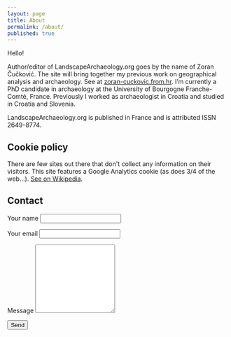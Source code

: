 ```yaml
---
layout: page
title: About
permalink: /about/
published: true
---
```

Hello!

Author/editor of LandscapeArchaeology.org goes by the name of Zoran Čučković. The site will bring together my previous work on geographical analysis and archaeology. See at [zoran-cuckovic.from.hr](http://zoran-cuckovic.from.hr). I’m currently a PhD candidate in archaeology at the University of Bourgogne Franche-Comté, France. Previously I worked as archaeologist in Croatia and studied in Croatia and Slovenia.

LandscapeArchaeology.org is published in France and is attributed ISSN 2649-8774.

## Cookie policy

There are few sites out there that don't collect any information on their visitors. This site features a Google Analytics cookie (as does 3/4 of the web...). [See on Wikipedia](https://en.wikipedia.org/wiki/Google_Analytics).  

## Contact

<form id="contact-form"  action="https://formspree.io/cuckovic.zoran@gmail.com" method="POST">
	 Your name <input type="text" name="name">
	<p>
	Your email <input type="email" name="_replyto">
	<p>
	Message	<textarea rows="10" name="body"></textarea>
	<p>
    <input type="submit" value="Send">
	
<!-- 
<form id="contactform" action="https://formspree.io/cuckovic.zoran@gmail.com" method="POST">
	<input type="text" name="name" placeholder="Your name ">
	<input type="email" name="_replyto" placeholder="Your email ">
	<input type="text" name="_gotcha" style="display:none" />
	<p>
	<textarea rows="2" name="message" placeholder="Your message"></textarea>
    <input type="submit" value="Send">
	<input type="hidden" name="_next" value="//mywebsite.com/thanks.html" />
</form>
https://webdesign.tutsplus.com/tutorials/quick-tip-add-a-formspree-form-to-your-static-sites--cms-23870 -->

